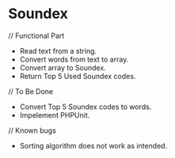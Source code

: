 # Soundex

// Functional Part

- Read text from a string.
- Convert words from text to array.
- Convert array to Soundex.
- Return Top 5 Used Soundex codes.

// To Be Done

- Convert Top 5 Soundex codes to words.
- Impelement PHPUnit.

// Known bugs

- Sorting algorithm does not work as intended.